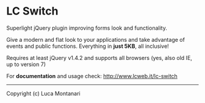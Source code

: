 LC Switch
==============

Superlight jQuery plugin improving forms look and functionality. 

Give a modern and flat look to your applications and take advantage of events and public functions. Everything in **just 5KB**, all inclusive!

Requires at least jQuery v1.4.2 and supports all browsers (yes, also old IE, up to version 7)

For **documentation** and usage check:
http://www.lcweb.it/lc-switch



* * *

Copyright (c) Luca Montanari 
